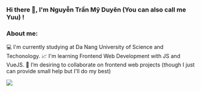 ### Hi there 👋, I'm Nguyễn Trần Mỹ Duyên (You can also call me Yuu) !

### About me: 

💻 I'm currently studying at Da Nang University of Science and Techonology.
📈 I'm learning Frontend Web Development with JS and VueJS.
👯 I’m desiring to collaborate on frontend web projects (though I just can provide small help but I'll do my best)

<!-- - 🔭 I’m currently working on ...
- 🌱 I’m currently learning ...
- 👯 I’m looking to collaborate on ...
- 🤔 I’m looking for help with ...
- 💬 Ask me about ...
- 📫 How to reach me: ...
- 😄 Pronouns: ...
- ⚡ Fun fact: ...
 -->

<img src="https://github-readme-stats.vercel.app/api?username=nt-myduyen&&show_icons=true&title_color=00ffff&icon_color=cc66ff&text_color=daf7dc&bg_color=1e2731">
